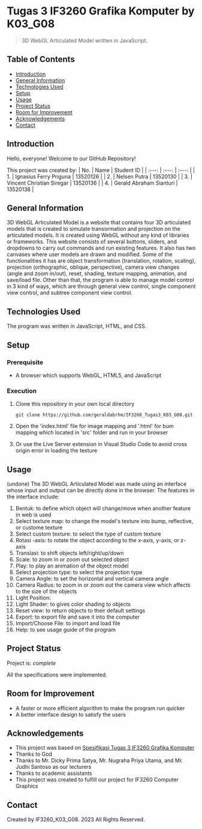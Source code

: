 # Tugas 3 IF3260 Grafika Komputer by K03_G08
> 3D WebGL Articulated Model written in JavaScript.


## Table of Contents
* [Introduction](#introduction)
* [General Information](#general-information)
* [Technologies Used](#technologies-used)
* [Setup](#setup)
* [Usage](#usage)
* [Project Status](#project-status)
* [Room for Improvement](#room-for-improvement)
* [Acknowledgements](#acknowledgements)
* [Contact](#contact)


## Introduction
Hello, everyone! Welcome to our GitHub Repository!

This project was created by:
| No. | Name | Student ID |
| :---: | :---: | :---: |
| 1. | Ignasius Ferry Priguna | 13520126 |
| 2. | Nelsen Putra | 13520130 |
| 3. | Vincent Christian Siregar | 13520136 |
| 4. | Gerald Abraham Sianturi | 13520138 |


## General Information
3D WebGL Articulated Model is a website that contains four 3D articulated models that is created to simulate transormation and projection on the articulated models. It is created using WebGL without any kind of libraries or frameworks. This website consists of several buttons, sliders, and dropdowns to carry out commands and run existing features. It also has two canvases where user models are drawn and modified. Some of the functionalities it has are object transformation (translation, rotation, scaling), projection (orthographic, oblique, perspective), camera view changes (angle and zoom in/out), reset, shading, texture mapping, animation, and save/load file. Other than that, the program is able to manage model control in 3 kind of ways, which are through general view control, single component view control, and subtree component view control.


## Technologies Used
The program was written in JavaScript, HTML, and CSS.


## Setup
### Prerequisite
- A browser which supports WebGL, HTML5, and JavaScript

### Execution
1. Clone this repository in your own local directory

    `git clone https://github.com/geraldabrhm/IF3260_Tugas3_K03_G08.git`

2. Open the 'index.html' file for image mapping and '.html' for bum mapping which located in 'src' folder and run in your browser

3. Or use the Live Server extension in Visual Studio Code to avoid cross origin error in loading the texture


## Usage
(undone)
The 3D WebGL Articulated Model was made using an interface whose input and output can be directly done in the browser. The features in the interface include:
1. Bentuk: to define which object will change/move when another feature in web is used
2. Select texture map: to change the model's texture into bump, reflective, or custome texture
3. Select custom texture: to select the type of custom texture
4. Rotasi -axis: to rotate the object according to the x-axis, y-axis, or z-axis
5. Translasi: to shift objects left/right/up/down
6. Scale: to zoom in or zoom out selected object 
7. Play: to play an animation of the object model
8. Select projection type: to select the projection type
9. Camera Angle: to set the horizontal and vertical camera angle
10. Camera Radius: to zoom in or zoom out the camera view which affects to the size of the objects
11. Light Position:
12. Light Shader: to gives color shading to objects
13. Reset view: to return objects to their default settings
14. Export: to export file and save it into the computer
15. Import/Choose File: to import and load file
16. Help: to see usage guide of the program


## Project Status
Project is: _complete_

All the specifications were implemented.


## Room for Improvement
- A faster or more efficient algorithm to make the program run quicker
- A better interface design to satisfy the users


## Acknowledgements
- This project was based on [Spesifikasi Tugas 3 IF3260 Grafika Komputer](https://drive.google.com/file/d/1JHTY0w6XsyMFyvgzAoKw-KVs6WF3U4uV/view?usp=share_link)
- Thanks to God
- Thanks to Mr. Dicky Prima Satya, Mr. Nugraha Priya Utama, and Mr. Judhi Santoso as our lecturers
- Thanks to academic assistants
- This project was created to fulfill our project for IF3260 Computer Graphics


## Contact
Created by IF3260_K03_G08. 2023 All Rights Reserved.
